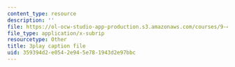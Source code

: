 ```yaml
---
content_type: resource
description: ''
file: https://ol-ocw-studio-app-production.s3.amazonaws.com/courses/9-40-introduction-to-neural-computation-spring-2018/359394d2e0542e945e781943d2e97bbc_88tKZLGOr3M.srt
file_type: application/x-subrip
resourcetype: Other
title: 3play caption file
uid: 359394d2-e054-2e94-5e78-1943d2e97bbc
---
```


